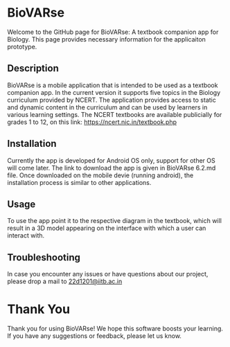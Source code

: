 # BioVARse
Welcome to the GitHub page for BioVARse: A textbook companion app for Biology. This page provides necessary information for the applicaiton prototype.

## Description
BioVARse is a mobile application that is intended to be used as a textbook companion app. In the current version it supports five topics in the Biology curriculum provided by NCERT. The application provides access to static and dynamic content in the curriculum and can be used by learners in various learning settings.
The NCERT textbooks are available publicially for grades 1 to 12, on this link: https://ncert.nic.in/textbook.php

## Installation
Currently the app is developed for Android OS only, support for other OS will come later. The link to download the app is given in BioVARse 6.2.md file.
Once downloaded on the mobile devie (running android), the installation process is similar to other applications.

## Usage
To use the app point it to the respective diagram in the textbook, which will result in a 3D model appearing on the interface with which a user can interact with. 

## Troubleshooting
In case you encounter any issues or have questions about our project, please drop a mail to 22d1201@iitb.ac.in

# Thank You
Thank you for using BioVARse! We hope this software boosts your learning. If you have any suggestions or feedback, please let us know.
